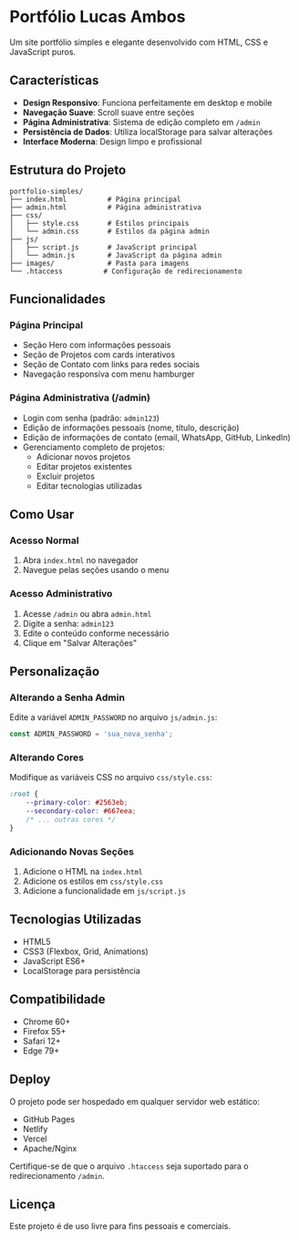 # Portfólio Lucas Ambos

Um site portfólio simples e elegante desenvolvido com HTML, CSS e JavaScript puros.

## Características

- **Design Responsivo**: Funciona perfeitamente em desktop e mobile
- **Navegação Suave**: Scroll suave entre seções
- **Página Administrativa**: Sistema de edição completo em `/admin`
- **Persistência de Dados**: Utiliza localStorage para salvar alterações
- **Interface Moderna**: Design limpo e profissional

## Estrutura do Projeto

```
portfolio-simples/
├── index.html          # Página principal
├── admin.html          # Página administrativa
├── css/
│   ├── style.css       # Estilos principais
│   └── admin.css       # Estilos da página admin
├── js/
│   ├── script.js       # JavaScript principal
│   └── admin.js        # JavaScript da página admin
├── images/             # Pasta para imagens
└── .htaccess          # Configuração de redirecionamento
```

## Funcionalidades

### Página Principal
- Seção Hero com informações pessoais
- Seção de Projetos com cards interativos
- Seção de Contato com links para redes sociais
- Navegação responsiva com menu hamburger

### Página Administrativa (/admin)
- Login com senha (padrão: `admin123`)
- Edição de informações pessoais (nome, título, descrição)
- Edição de informações de contato (email, WhatsApp, GitHub, LinkedIn)
- Gerenciamento completo de projetos:
  - Adicionar novos projetos
  - Editar projetos existentes
  - Excluir projetos
  - Editar tecnologias utilizadas

## Como Usar

### Acesso Normal
1. Abra `index.html` no navegador
2. Navegue pelas seções usando o menu

### Acesso Administrativo
1. Acesse `/admin` ou abra `admin.html`
2. Digite a senha: `admin123`
3. Edite o conteúdo conforme necessário
4. Clique em "Salvar Alterações"

## Personalização

### Alterando a Senha Admin
Edite a variável `ADMIN_PASSWORD` no arquivo `js/admin.js`:

```javascript
const ADMIN_PASSWORD = 'sua_nova_senha';
```

### Alterando Cores
Modifique as variáveis CSS no arquivo `css/style.css`:

```css
:root {
    --primary-color: #2563eb;
    --secondary-color: #667eea;
    /* ... outras cores */
}
```

### Adicionando Novas Seções
1. Adicione o HTML na `index.html`
2. Adicione os estilos em `css/style.css`
3. Adicione a funcionalidade em `js/script.js`

## Tecnologias Utilizadas

- HTML5
- CSS3 (Flexbox, Grid, Animations)
- JavaScript ES6+
- LocalStorage para persistência

## Compatibilidade

- Chrome 60+
- Firefox 55+
- Safari 12+
- Edge 79+

## Deploy

O projeto pode ser hospedado em qualquer servidor web estático:

- GitHub Pages
- Netlify
- Vercel
- Apache/Nginx

Certifique-se de que o arquivo `.htaccess` seja suportado para o redirecionamento `/admin`.

## Licença

Este projeto é de uso livre para fins pessoais e comerciais.

